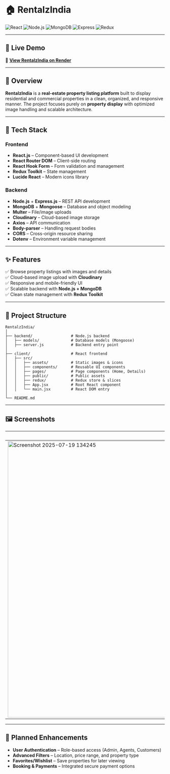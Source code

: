 # 🏠 RentalzIndia

![React](https://img.shields.io/badge/React-18.0.0-blue?logo=react)
![Node.js](https://img.shields.io/badge/Node.js-18.x-green?logo=node.js)
![MongoDB](https://img.shields.io/badge/MongoDB-6.x-brightgreen?logo=mongodb)
![Express](https://img.shields.io/badge/Express.js-4.x-lightgrey?logo=express)
![Redux](https://img.shields.io/badge/Redux-Toolkit-purple?logo=redux)

---

## 🔗 Live Demo

🚀 **[View RentalzIndia on Render](https://rentalzindia.onrender.com)**

---

## 📖 Overview

**RentalzIndia** is a **real-estate property listing platform** built to display residential and commercial properties in a clean, organized, and responsive manner.
The project focuses purely on **property display** with optimized image handling and scalable architecture.

---

## 🚀 Tech Stack

### **Frontend**

* **React.js** – Component-based UI development
* **React Router DOM** – Client-side routing
* **React Hook Form** – Form validation and management
* **Redux Toolkit** – State management
* **Lucide React** – Modern icons library

### **Backend**

* **Node.js** + **Express.js** – REST API development
* **MongoDB** + **Mongoose** – Database and object modeling
* **Multer** – File/image uploads
* **Cloudinary** – Cloud-based image storage
* **Axios** – API communication
* **Body-parser** – Handling request bodies
* **CORS** – Cross-origin resource sharing
* **Dotenv** – Environment variable management

---

## ✨ Features

✅ Browse property listings with images and details <br/>
✅ Cloud-based image upload with **Cloudinary** <br/>
✅ Responsive and mobile-friendly UI <br/>
✅ Scalable backend with **Node.js + MongoDB** <br/>
✅ Clean state management with **Redux Toolkit** <br/>

---

## 📂 Project Structure

```
RentalzIndia/
│
├── backend/                 # Node.js backend
│   ├── models/              # Database models (Mongoose)
│   ├── server.js            # Backend entry point
│
├── client/                  # React frontend
│   ├── src/
│   │   ├── assets/          # Static images & icons
│   │   ├── components/      # Reusable UI components
│   │   ├── pages/           # Page components (Home, Details)
│   │   ├── public/          # Public assets
│   │   ├── redux/           # Redux store & slices
│   │   ├── App.jsx          # Root React component
│   │   └── main.jsx         # React DOM entry
│
└── README.md

```
---

## 🖼️ Screenshots

| Homepage                                                                             | Properties                                                                                   | Property Modal                                                                               |
| ------------------------------------------------------------------------------------ | -------------------------------------------------------------------------------------------- | -------------------------------------------------------------------------------------------- |
| <img width="1894" height="872" alt="Screenshot 2025-07-19 134245" src="https://github.com/user-attachments/assets/8043a20a-8a7b-4a3e-a180-d7a19cf0164a" /> | <img width="1888" height="865" alt="Screenshot 2025-07-19 135724" src="https://github.com/user-attachments/assets/6c53955a-d33d-4341-af30-1cfda7f6d214" /> | <img width="1890" height="866" alt="Screenshot 2025-07-19 135744" src="https://github.com/user-attachments/assets/586b9da4-ee6d-4c37-9bd3-c9dce1a2859f" /> |

---

## 🔮 Planned Enhancements

* **User Authentication** – Role-based access (Admin, Agents, Customers)
* **Advanced Filters** – Location, price range, and property type
* **Favorites/Wishlist** – Save properties for later viewing
* **Booking & Payments** – Integrated secure payment options
